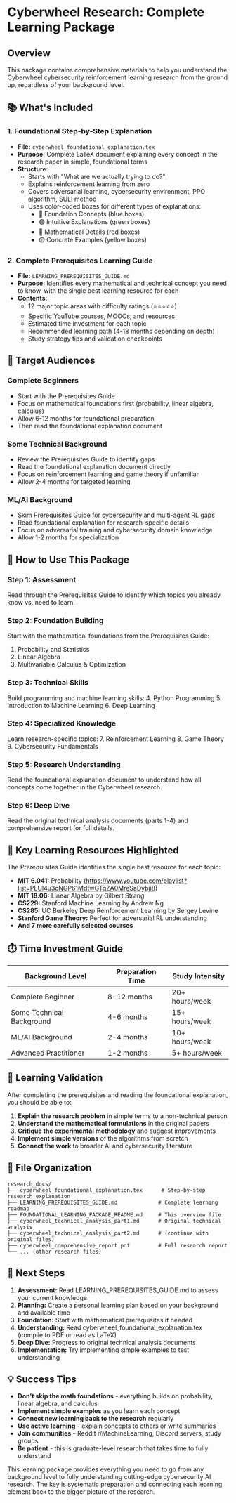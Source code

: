 # Cyberwheel Research: Complete Learning Package

## Overview

This package contains comprehensive materials to help you understand the Cyberwheel cybersecurity reinforcement learning research from the ground up, regardless of your background level.

## 📚 What's Included

### 1. **Foundational Step-by-Step Explanation**
- **File:** `cyberwheel_foundational_explanation.tex`
- **Purpose:** Complete LaTeX document explaining every concept in the research paper in simple, foundational terms
- **Structure:** 
  - Starts with "What are we actually trying to do?"
  - Explains reinforcement learning from zero
  - Covers adversarial learning, cybersecurity environment, PPO algorithm, SULI method
  - Uses color-coded boxes for different types of explanations:
    - 🔵 Foundation Concepts (blue boxes)
    - 🟢 Intuitive Explanations (green boxes)  
    - 🔴 Mathematical Details (red boxes)
    - 🟡 Concrete Examples (yellow boxes)

### 2. **Complete Prerequisites Learning Guide**
- **File:** `LEARNING_PREREQUISITES_GUIDE.md`
- **Purpose:** Identifies every mathematical and technical concept you need to know, with the single best learning resource for each
- **Contents:**
  - 12 major topic areas with difficulty ratings (⭐⭐⭐⭐⭐)
  - Specific YouTube courses, MOOCs, and resources
  - Estimated time investment for each topic
  - Recommended learning path (4-18 months depending on depth)
  - Study strategy tips and validation checkpoints

## 🎯 Target Audiences

### **Complete Beginners**
- Start with the Prerequisites Guide
- Focus on mathematical foundations first (probability, linear algebra, calculus)
- Allow 6-12 months for foundational preparation
- Then read the foundational explanation document

### **Some Technical Background**
- Review the Prerequisites Guide to identify gaps
- Read the foundational explanation document directly
- Focus on reinforcement learning and game theory if unfamiliar
- Allow 2-4 months for targeted learning

### **ML/AI Background**
- Skim Prerequisites Guide for cybersecurity and multi-agent RL gaps
- Read foundational explanation for research-specific details
- Focus on adversarial training and cybersecurity domain knowledge
- Allow 1-2 months for specialization

## 📖 How to Use This Package

### **Step 1: Assessment**
Read through the Prerequisites Guide to identify which topics you already know vs. need to learn.

### **Step 2: Foundation Building**
Start with the mathematical foundations from the Prerequisites Guide:
1. Probability and Statistics
2. Linear Algebra  
3. Multivariable Calculus & Optimization

### **Step 3: Technical Skills**
Build programming and machine learning skills:
4. Python Programming
5. Introduction to Machine Learning
6. Deep Learning

### **Step 4: Specialized Knowledge**
Learn research-specific topics:
7. Reinforcement Learning
8. Game Theory
9. Cybersecurity Fundamentals

### **Step 5: Research Understanding**
Read the foundational explanation document to understand how all concepts come together in the Cyberwheel research.

### **Step 6: Deep Dive**
Read the original technical analysis documents (parts 1-4) and comprehensive report for full details.

## 🔗 Key Learning Resources Highlighted

The Prerequisites Guide identifies the single best resource for each topic:

- **MIT 6.041:** Probability (https://www.youtube.com/playlist?list=PLUl4u3cNGP61MdtwGTqZA0MreSaDybji8)
- **MIT 18.06:** Linear Algebra by Gilbert Strang
- **CS229:** Stanford Machine Learning by Andrew Ng  
- **CS285:** UC Berkeley Deep Reinforcement Learning by Sergey Levine
- **Stanford Game Theory:** Perfect for adversarial RL understanding
- **And 7 more carefully selected courses**

## ⏱️ Time Investment Guide

| Background Level | Preparation Time | Study Intensity |
|-----------------|------------------|-----------------|
| Complete Beginner | 8-12 months | 20+ hours/week |
| Some Technical Background | 4-6 months | 15+ hours/week |
| ML/AI Background | 2-4 months | 10+ hours/week |
| Advanced Practitioner | 1-2 months | 5+ hours/week |

## 🎯 Learning Validation

After completing the prerequisites and reading the foundational explanation, you should be able to:

1. **Explain the research problem** in simple terms to a non-technical person
2. **Understand the mathematical formulations** in the original papers
3. **Critique the experimental methodology** and suggest improvements
4. **Implement simple versions** of the algorithms from scratch
5. **Connect the work** to broader AI and cybersecurity literature

## 📁 File Organization

```
research_docs/
├── cyberwheel_foundational_explanation.tex      # Step-by-step research explanation
├── LEARNING_PREREQUISITES_GUIDE.md             # Complete learning roadmap
├── FOUNDATIONAL_LEARNING_PACKAGE_README.md     # This overview file
├── cyberwheel_technical_analysis_part1.md      # Original technical analysis
├── cyberwheel_technical_analysis_part2.md      # (continue with original files)
├── cyberwheel_comprehensive_report.pdf         # Full research report
└── ... (other research files)
```

## 🚀 Next Steps

1. **Assessment:** Read LEARNING_PREREQUISITES_GUIDE.md to assess your current knowledge
2. **Planning:** Create a personal learning plan based on your background and available time
3. **Foundation:** Start with mathematical prerequisites if needed
4. **Understanding:** Read cyberwheel_foundational_explanation.tex (compile to PDF or read as LaTeX)
5. **Deep Dive:** Progress to original technical analysis documents
6. **Implementation:** Try implementing simple examples to test understanding

## 💡 Success Tips

- **Don't skip the math foundations** - everything builds on probability, linear algebra, and calculus
- **Implement simple examples** as you learn each concept
- **Connect new learning back to the research** regularly
- **Use active learning** - explain concepts to others or write summaries
- **Join communities** - Reddit r/MachineLearning, Discord servers, study groups
- **Be patient** - this is graduate-level research that takes time to fully understand

This learning package provides everything you need to go from any background level to fully understanding cutting-edge cybersecurity AI research. The key is systematic preparation and connecting each learning element back to the bigger picture of the research.
